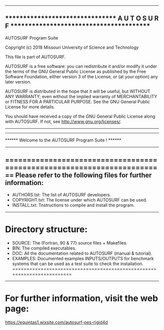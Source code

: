 
-----------------------------------------------------------------------------------
*******************************      A U T O S U R F      ***************************************
-----------------------------------------------------------------------------------

   AUTOSURF Program Suite

   Copyright (c) 2018 Missouri University of Science and Technology

   This file is part of AUTOSURF.

   AUTOSURF is a free software: you can redistribute it and/or modify it under 
   the terms of the GNU General Public License as published by the Free Software 
   Foundation, either version 3 of the License, or (at your option) any later 
   version.

   AUTOSURF is distributed in the hope that it will be useful, but WITHOUT ANY 
   WARRANTY; even without the implied warranty of MERCHANTABILITY or FITNESS FOR 
   A PARTICULAR PURPOSE. See the GNU General Public License for more details.

   You should have received a copy of the GNU General Public License along with 
   AUTOSURF.  If not, see <http://www.gnu.org/licenses/>.

-----------------------------------------------------------------------------------

***********************************************************************************
******                Welcome to the AUTOSURF Program Suite !                ******         
***********************************************************************************

========================================================================
   Please refer to the following files for further information:
-----------------------------------------------------------------------------------
   * AUTHORS.tst:   The list of AUTOSURF developers.
   * COPYRIGHT.txt: The license under which AUTOSURF can be used.
   * INSTALL.txt:   Tnstructions to compile and install the program.
-----------------------------------------------------------------------------------


   Directory structure:
========================================================================
   * SOURCE:        The (Fortran, 90 & 77) source files + Makefiles.
   * BIN:           The compiled executables.
   * DOC:           All the documentation related to AUTOSURF (manual & tutorial).
   * EXAMPLES:      Documented examples INPUTS/OUTPUTS for benchmark systems that 
                    can be used as a test suite to check the installation.
========================================================================

-----------------------------------------------------------------------------------
   For further information, visit the web page:
========================================================================
   https://equintas1.wixsite.com/autosurf-pes-rigid4d


